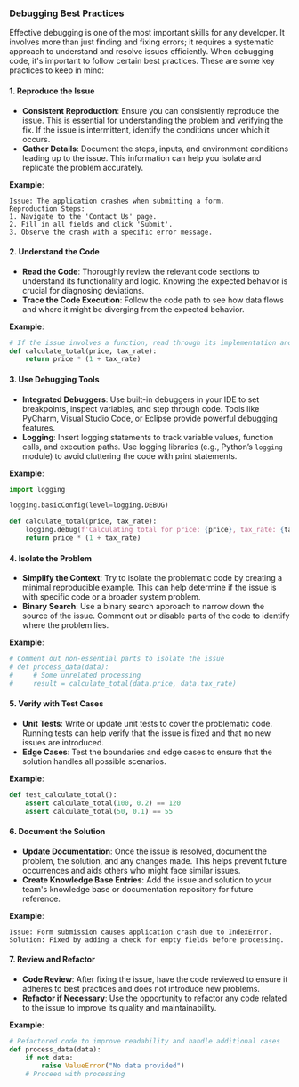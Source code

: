 ### Debugging Best Practices

Effective debugging is one of the most important skills for any developer. It involves more than just finding and fixing errors; it requires a systematic approach to understand and resolve issues efficiently. When debugging code, it's important to follow certain best practices. These are some key practices to keep in mind:

#### 1. **Reproduce the Issue**

- **Consistent Reproduction**: Ensure you can consistently reproduce the issue. This is essential for understanding the problem and verifying the fix. If the issue is intermittent, identify the conditions under which it occurs.
- **Gather Details**: Document the steps, inputs, and environment conditions leading up to the issue. This information can help you isolate and replicate the problem accurately.

**Example**:

```plaintext
Issue: The application crashes when submitting a form.
Reproduction Steps:
1. Navigate to the 'Contact Us' page.
2. Fill in all fields and click 'Submit'.
3. Observe the crash with a specific error message.
```

#### 2. **Understand the Code**

- **Read the Code**: Thoroughly review the relevant code sections to understand its functionality and logic. Knowing the expected behavior is crucial for diagnosing deviations.
- **Trace the Code Execution**: Follow the code path to see how data flows and where it might be diverging from the expected behavior.

**Example**:

```python
# If the issue involves a function, read through its implementation and any related functions.
def calculate_total(price, tax_rate):
    return price * (1 + tax_rate)
```

#### 3. **Use Debugging Tools**

- **Integrated Debuggers**: Use built-in debuggers in your IDE to set breakpoints, inspect variables, and step through code. Tools like PyCharm, Visual Studio Code, or Eclipse provide powerful debugging features.
- **Logging**: Insert logging statements to track variable values, function calls, and execution paths. Use logging libraries (e.g., Python’s `logging` module) to avoid cluttering the code with print statements.

**Example**:

```python
import logging

logging.basicConfig(level=logging.DEBUG)

def calculate_total(price, tax_rate):
    logging.debug(f'Calculating total for price: {price}, tax_rate: {tax_rate}')
    return price * (1 + tax_rate)
```

#### 4. **Isolate the Problem**

- **Simplify the Context**: Try to isolate the problematic code by creating a minimal reproducible example. This can help determine if the issue is with specific code or a broader system problem.
- **Binary Search**: Use a binary search approach to narrow down the source of the issue. Comment out or disable parts of the code to identify where the problem lies.

**Example**:

```python
# Comment out non-essential parts to isolate the issue
# def process_data(data):
#     # Some unrelated processing
#     result = calculate_total(data.price, data.tax_rate)
```

#### 5. **Verify with Test Cases**

- **Unit Tests**: Write or update unit tests to cover the problematic code. Running tests can help verify that the issue is fixed and that no new issues are introduced.
- **Edge Cases**: Test the boundaries and edge cases to ensure that the solution handles all possible scenarios.

**Example**:

```python
def test_calculate_total():
    assert calculate_total(100, 0.2) == 120
    assert calculate_total(50, 0.1) == 55
```

#### 6. **Document the Solution**

- **Update Documentation**: Once the issue is resolved, document the problem, the solution, and any changes made. This helps prevent future occurrences and aids others who might face similar issues.
- **Create Knowledge Base Entries**: Add the issue and solution to your team's knowledge base or documentation repository for future reference.

**Example**:

```plaintext
Issue: Form submission causes application crash due to IndexError.
Solution: Fixed by adding a check for empty fields before processing.
```

#### 7. **Review and Refactor**

- **Code Review**: After fixing the issue, have the code reviewed to ensure it adheres to best practices and does not introduce new problems.
- **Refactor if Necessary**: Use the opportunity to refactor any code related to the issue to improve its quality and maintainability.

**Example**:

```python
# Refactored code to improve readability and handle additional cases
def process_data(data):
    if not data:
        raise ValueError("No data provided")
    # Proceed with processing
```
